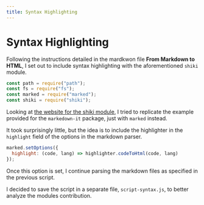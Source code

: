 ```yaml
---
title: Syntax Highlighting
---
```


# Syntax Highlighting

Following the instructions detailed in the mardkwon file **From Markdown to HTML**, I set out to include syntax highlighting with the aforementioned `shiki` module.

```js
const path = require("path");
const fs = require("fs");
const marked = require("marked");
const shiki = require("shiki");
```

Looking at [the website for the shiki module](https://shiki.matsu.io/), I tried to replicate the example provided for the `markedown-it` package, just with `marked` instead.

It took surprisingly little, but the idea is to include the highlighter in the `highlight` field of the options in the markdown parser.

```js
marked.setOptions({
  highlight: (code, lang) => highlighter.codeToHtml(code, lang)
});
```

Once this option is set, I continue parsing the markdown files as specified in the previous script.

I decided to save the script in a separate file, `script-syntax.js`, to better analyze the modules contribution.
